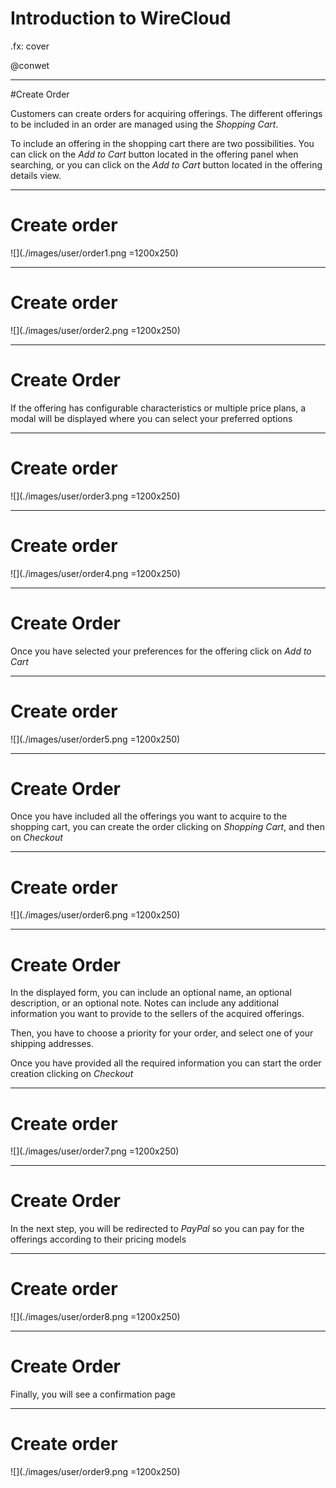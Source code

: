 # Introduction to WireCloud

.fx: cover

@conwet

---
#Create Order

Customers can create orders for acquiring offerings. The different offerings to be included in an order are managed using the *Shopping Cart*.

To include an offering in the shopping cart there are two possibilities. You can
click on the *Add to Cart* button located in the offering panel when searching, or you can click on the *Add to Cart* button located in the offering details view.

---
# Create order

![](./images/user/order1.png =1200x250)

---
# Create order

![](./images/user/order2.png =1200x250)

---
# Create Order

If the offering has configurable characteristics or multiple price plans, a modal will be displayed where you can select your preferred options

---
# Create order

![](./images/user/order3.png =1200x250)

---
# Create order

![](./images/user/order4.png =1200x250)

---
# Create Order

Once you have selected your preferences for the offering click on *Add to Cart*

---
# Create order

![](./images/user/order5.png =1200x250)

---
# Create Order

Once you have included all the offerings you want to acquire to the shopping cart, you can create the order clicking on *Shopping Cart*, and then on *Checkout*

---
# Create order

![](./images/user/order6.png =1200x250)

---
# Create Order

In the displayed form, you can include an optional name, an optional description, or an optional note. Notes can include any additional information you want to provide to the sellers of the acquired offerings.

Then, you have to choose a priority for your order, and select one of your shipping addresses.

Once you have provided all the required information you can start the order creation clicking on *Checkout*

---
# Create order
![](./images/user/order7.png =1200x250)

---
# Create Order

In the next step, you will be redirected to *PayPal* so you can pay for the offerings according to their pricing models

---
# Create order

![](./images/user/order8.png =1200x250)

---
# Create Order

Finally, you will see a confirmation page

---
# Create order

![](./images/user/order9.png =1200x250)